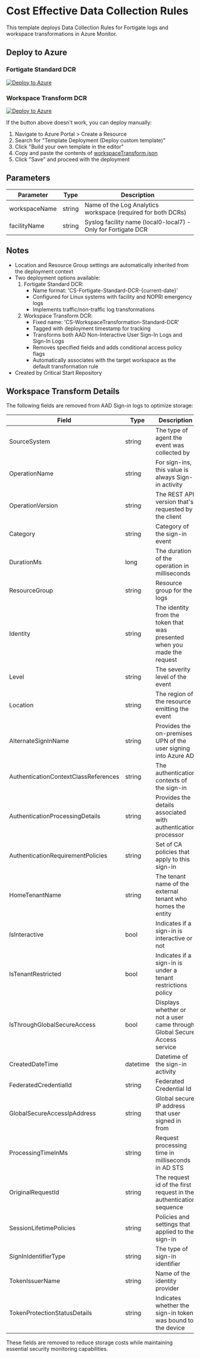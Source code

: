 # Cost Effective Data Collection Rules

This template deploys Data Collection Rules for Fortigate logs and workspace transformations in Azure Monitor.

## Deploy to Azure

### Fortigate Standard DCR
[![Deploy to Azure](https://aka.ms/deploytoazurebutton)](https://portal.azure.com/#create/Microsoft.Template/uri/https%3A%2F%2Fraw.githubusercontent.com%2FAdvancedThreatAnalytics%2FCost-Effective-Data-Collection-Rules%2Frefs%2Fheads%2Fmain%2Fazuredeploy.json)

### Workspace Transform DCR
[![Deploy to Azure](https://aka.ms/deploytoazurebutton)](https://portal.azure.com/#create/Microsoft.Template/uri/https%3A%2F%2Fraw.githubusercontent.com%2FAdvancedThreatAnalytics%2FCost-Effective-Data-Collection-Rules%2Frefs%2Fheads%2Fmain%2FworkspaceTransform.json)

If the button above doesn't work, you can deploy manually:
1. Navigate to Azure Portal > Create a Resource
2. Search for "Template Deployment (Deploy custom template)"
3. Click "Build your own template in the editor"
4. Copy and paste the contents of [workspaceTransform.json](https://raw.githubusercontent.com/AdvancedThreatAnalytics/Cost-Effective-Data-Collection-Rules/refs/heads/main/workspaceTransform.json)
5. Click "Save" and proceed with the deployment

## Parameters

| Parameter | Type | Description |
|-----------|------|-------------|
| workspaceName | string | Name of the Log Analytics workspace (required for both DCRs) |
| facilityName | string | Syslog facility name (local0-local7) - Only for Fortigate DCR |

## Notes

- Location and Resource Group settings are automatically inherited from the deployment context
- Two deployment options available:
  1. Fortigate Standard DCR:
     - Name format: 'CS-Fortigate-Standard-DCR-{current-date}'
     - Configured for Linux systems with facility and NOPRI emergency logs
     - Implements traffic/non-traffic log transformations
  2. Workspace Transform DCR:
     - Fixed name: 'CS-WorkspaceTransformation-Standard-DCR'
     - Tagged with deployment timestamp for tracking
     - Transforms both AAD Non-Interactive User Sign-In Logs and Sign-In Logs
     - Removes specified fields and adds conditional access policy flags
     - Automatically associates with the target workspace as the default transformation rule
- Created by Critical Start Repository

## Workspace Transform Details

The following fields are removed from AAD Sign-in logs to optimize storage:

| Field | Type | Description |
|-------|------|-------------|
| SourceSystem | string | The type of agent the event was collected by |
| OperationName | string | For sign-ins, this value is always Sign-in activity |
| OperationVersion | string | The REST API version that's requested by the client |
| Category | string | Category of the sign-in event |
| DurationMs | long | The duration of the operation in milliseconds |
| ResourceGroup | string | Resource group for the logs |
| Identity | string | The identity from the token that was presented when you made the request |
| Level | string | The severity level of the event |
| Location | string | The region of the resource emitting the event |
| AlternateSignInName | string | Provides the on-premises UPN of the user signing into Azure AD |
| AuthenticationContextClassReferences | string | The authentication contexts of the sign-in |
| AuthenticationProcessingDetails | string | Provides the details associated with authentication processor |
| AuthenticationRequirementPolicies | string | Set of CA policies that apply to this sign-in |
| HomeTenantName | string | The tenant name of the external tenant who homes the entity |
| IsInteractive | bool | Indicates if a sign-in is interactive or not |
| IsTenantRestricted | bool | Indicates if a sign-in is under a tenant restrictions policy |
| IsThroughGlobalSecureAccess | bool | Displays whether or not a user came through Global Secure Access service |
| CreatedDateTime | datetime | Datetime of the sign-in activity |
| FederatedCredentialId | string | Federated Credential Id |
| GlobalSecureAccessIpAddress | string | Global secure IP address that user signed in from |
| ProcessingTimeInMs | string | Request processing time in milliseconds in AD STS |
| OriginalRequestId | string | The request id of the first request in the authentication sequence |
| SessionLifetimePolicies | string | Policies and settings that applied to the sign-in |
| SignInIdentifierType | string | The type of sign-in identifier |
| TokenIssuerName | string | Name of the identity provider |
| TokenProtectionStatusDetails | string | Indicates whether the sign-in token was bound to the device |

These fields are removed to reduce storage costs while maintaining essential security monitoring capabilities.
